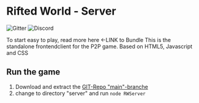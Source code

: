 # Rifted World - Server
![Gitter](https://img.shields.io/gitter/room/rifted-world/community?style=plastic)
![Discord](https://img.shields.io/discord/793546949626298379?color=7700ff&label=Discord&style=plastic)

To start easy to play, read more here <-LINK to Bundle
This is the standalone frontendclient for the P2P game. Based on HTML5, Javascript and CSS 

## Run the game

 1. Download and extract the [GIT-Repo "main"-branche](https://github.com/rifted-world/server/archive/main.zip)
 2. change to directory "server" and run `node RWServer`




